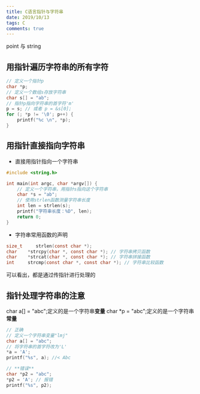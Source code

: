 ```yaml
---
title: C语言指针与字符串
date: 2019/10/13
tags: C
comments: true
---
```


point 与 string
<!--more-->

## 用指针遍历字符串的所有字符

```C
// 定义一个指针p
char *p;
// 定义一个数组s存放字符串
char s[] = "ab";
// 指针p指向字符串的首字符'm'
p = s; // 或者 p = &s[0];
for (; *p != '\0'; p++) {
    printf("%c \n", *p);
}
```

## 用指针直接指向字符串

* 直接用指针指向一个字符串

```C
#include <string.h>

int main(int argc, char *argv[]) {
    // 定义一个字符串，用指针s指向这个字符串
    char *s = "ab";
    // 使用strlen函数测量字符串长度
    int len = strlen(s);
    printf("字符串长度：%D", len);
    return 0;
}
```

* 字符串常用函数的声明

```C
size_t     strlen(const char *);
char    *strcpy(char *, const char *); // 字符串拷贝函数
char    *strcat(char *, const char *); // 字符串拼接函数
int     strcmp(const char *, const char *); // 字符串比较函数
```

可以看出，都是通过传指针进行处理的

## 指针处理字符串的注意

char a[] = "abc";定义的是一个字符串**变量**
char *p = "abc";定义的是一个字符串**常量**

```C
// 正确
// 定义一个字符串变量"lmj"
char a[] = "abc";
// 将字符串的首字符改为'L'
*a = 'A';
printf("%s", a); //< Abc

// **错误**
char *p2 = "abc";
*p2 = 'A'; // 报错
printf("%s", p2); 
```

